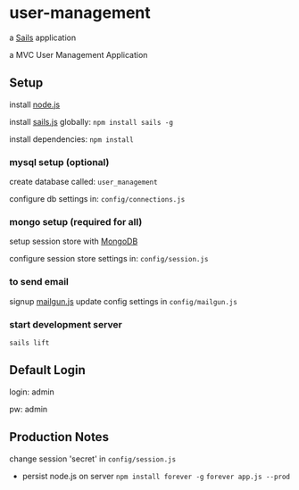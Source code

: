 # user-management

a [Sails](http://sailsjs.org) application

a MVC User Management Application

## Setup

install [node.js](https://nodejs.org/)

install [sails.js](https://www.npmjs.com/package/sails) globally: `npm install sails -g`

install dependencies: `npm install`

### mysql setup (optional)
create database called: `user_management`

configure db settings in: `config/connections.js`

### mongo setup (required for all)
setup session store with [MongoDB](https://www.mongodb.com/)

configure session store settings in: `config/session.js`

### to send email
signup [mailgun.js](https://www.mailgun.com/)
update config settings in `config/mailgun.js`

### start development server
`sails lift`


## Default Login

login: admin

pw: admin



## Production Notes

change session 'secret' in `config/session.js`

- persist node.js on server
`npm install forever -g`
`forever app.js --prod`
